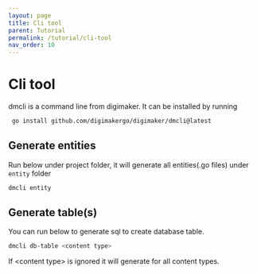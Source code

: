 ```yaml
---
layout: page
title: Cli tool
parent: Tutorial
permalink: /tutorial/cli-tool
nav_order: 10
---
```


# Cli tool
dmcli is a command line from digimaker. It can be installed by running
```sh
 go install github.com/digimakergo/digimaker/dmcli@latest
```

## Generate entities
Run below under project folder, it will generate all entities(.go files) under `entity` folder

```sh
dmcli entity
```

## Generate table(s)
You can run below to generate sql to create database table.
```sh
dmcli db-table <content type>
```
If \<content type\> is ignored it will generate for all content types.